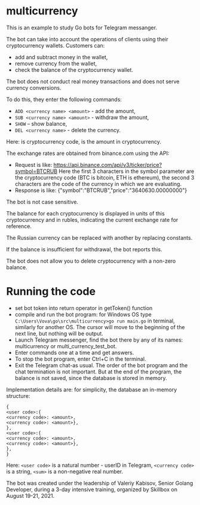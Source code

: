 # multicurrency
This is an example to study Go bots for Telegram messanger. 

The bot can take into account the operations of clients using their cryptocurrency wallets.
Customers can:
* add and subtract money in the wallet,
* remove currency from the wallet,
* check the balance of the cryptocurrency wallet.

The bot does not conduct real money transactions and does not serve currency conversions.

To do this, they enter the following commands:
* `ADD <currency name> <amount>` - add the amount,
* `SUB <currency name> <amount>` - withdraw the amount,
* `SHOW` – show balance,
* `DEL <currency name>` - delete the currency.

Here:
<currency name> is cryptocurrency code,
<amount> is the amount in cryptocurrency.

The exchange rates are obtained from binance.com using the API:
* Request is like: https://api.binance.com/api/v3/ticker/price?symbol=BTCRUB
Here the first 3 characters in the symbol parameter are the cryptocurrency code (BTC is bitcoin, ETH is ethereum),
the second 3 characters are the code of the currency in which we are evaluating.
* Response is like: {"symbol":"BTCRUB","price":"3640630.00000000"}

The bot is not case sensitive.

The balance for each cryptocurrency is displayed in units of this cryptocurrency and in rubles, indicating the current exchange rate for reference.

The Russian currency can be replaced with another by replacing constants.

If the balance is insufficient for withdrawal, the bot reports this.

The bot does not allow you to delete cryptocurrency with a non-zero balance.

# Running the code
* set bot token into return operator in getToken() function
* compile and run the bot program: for Windows OS type
`C:\Users\Vova\go\src\multicurrency>go run main.go`
in terminal, similarly for another OS.
The cursor will move to the beginning of the next line, but nothing will be output.
* Launch Telegram messenger, find the bot there by any of its names: multicurrency or multi_currency_test_bot.
* Enter commands one at a time and get answers.
* To stop the bot program, enter Ctrl+C in the terminal.
* Exit the Telegram chat-as usual.
The order of the bot program and the chat termination is not important. But at the end of the program, the balance is not saved, since the database is stored in memory.

Implementation details are:
for simplicity, the database an in-memory structure:
```
{
<user code>:{
<currency code>: <amount>,
<currency code>: <amount>},
},
<user code>:{
<currency code>: <amount>,
<currency code>: <amount>},
},
}
```
Here:
`<user code>` is a natural number - userID in Telegram,
`<currency code>` is a string,
`<sum>` is a non-negative real number.

The bot was created under the leadership of Valeriy Kabisov, Senior Golang Developer, during a 3-day intensive training, organized by Skillbox on August 19-21, 2021.

